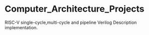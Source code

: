 # Computer_Architecture_Projects
RISC-V single-cycle,multi-cycle and pipeline Verilog Description implementation.
